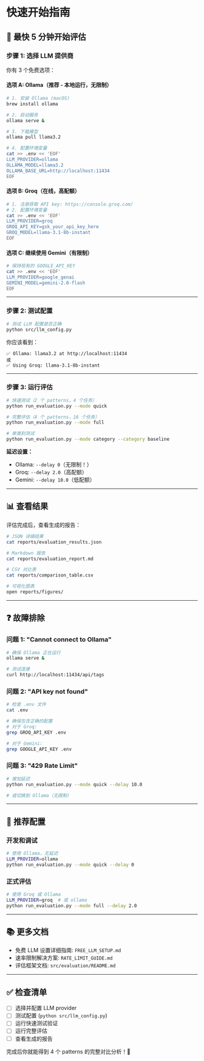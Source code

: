 # 快速开始指南

## 🚀 最快 5 分钟开始评估

### 步骤 1: 选择 LLM 提供商

你有 3 个免费选项：

#### 选项 A: Ollama（推荐 - 本地运行，无限制）

```bash
# 1. 安装 Ollama (macOS)
brew install ollama

# 2. 启动服务
ollama serve &

# 3. 下载模型
ollama pull llama3.2

# 4. 配置环境变量
cat >> .env << 'EOF'
LLM_PROVIDER=ollama
OLLAMA_MODEL=llama3.2
OLLAMA_BASE_URL=http://localhost:11434
EOF
```

#### 选项 B: Groq（在线，高配额）

```bash
# 1. 注册获取 API key: https://console.groq.com/
# 2. 配置环境变量
cat >> .env << 'EOF'
LLM_PROVIDER=groq
GROQ_API_KEY=gsk_your_api_key_here
GROQ_MODEL=llama-3.1-8b-instant
EOF
```

#### 选项 C: 继续使用 Gemini（有限制）

```bash
# 保持现有的 GOOGLE_API_KEY
cat >> .env << 'EOF'
LLM_PROVIDER=google_genai
GEMINI_MODEL=gemini-2.0-flash
EOF
```

---

### 步骤 2: 测试配置

```bash
# 测试 LLM 配置是否正确
python src/llm_config.py
```

你应该看到：
```
✅ Ollama: llama3.2 at http://localhost:11434
或
✅ Using Groq: llama-3.1-8b-instant
```

---

### 步骤 3: 运行评估

```bash
# 快速测试（2 个 patterns，4 个任务）
python run_evaluation.py --mode quick

# 完整评估（4 个 patterns，16 个任务）
python run_evaluation.py --mode full

# 单类别测试
python run_evaluation.py --mode category --category baseline
```

**延迟设置：**
- Ollama: `--delay 0`（无限制！）
- Groq: `--delay 2.0`（高配额）
- Gemini: `--delay 10.0`（低配额）

---

## 📊 查看结果

评估完成后，查看生成的报告：

```bash
# JSON 详细结果
cat reports/evaluation_results.json

# Markdown 报告
cat reports/evaluation_report.md

# CSV 对比表
cat reports/comparison_table.csv

# 可视化图表
open reports/figures/
```

---

## ❓ 故障排除

### 问题 1: "Cannot connect to Ollama"

```bash
# 确保 Ollama 正在运行
ollama serve &

# 测试连接
curl http://localhost:11434/api/tags
```

### 问题 2: "API key not found"

```bash
# 检查 .env 文件
cat .env

# 确保包含正确的配置
# 对于 Groq:
grep GROQ_API_KEY .env

# 对于 Gemini:
grep GOOGLE_API_KEY .env
```

### 问题 3: "429 Rate Limit"

```bash
# 增加延迟
python run_evaluation.py --mode quick --delay 10.0

# 或切换到 Ollama（无限制）
```

---

## 🎯 推荐配置

### 开发和调试
```bash
# 使用 Ollama，无延迟
LLM_PROVIDER=ollama
python run_evaluation.py --mode quick --delay 0
```

### 正式评估
```bash
# 使用 Groq 或 Ollama
LLM_PROVIDER=groq  # 或 ollama
python run_evaluation.py --mode full --delay 2.0
```

---

## 📚 更多文档

- 免费 LLM 设置详细指南: `FREE_LLM_SETUP.md`
- 速率限制解决方案: `RATE_LIMIT_GUIDE.md`
- 评估框架文档: `src/evaluation/README.md`

---

## ✅ 检查清单

- [ ] 选择并配置 LLM provider
- [ ] 测试配置 (`python src/llm_config.py`)
- [ ] 运行快速测试验证
- [ ] 运行完整评估
- [ ] 查看生成的报告

完成后你就能得到 4 个 patterns 的完整对比分析！🎉
